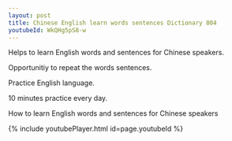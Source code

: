 ```yaml
---
layout: post
title: Chinese English learn words sentences Dictionary 804 
youtubeId: WkQHg5pS8-w
---
```

 
 
Helps to learn English words and sentences for Chinese speakers.

Opportunitiy to repeat the words sentences. 

Practice English language. 
 
10 minutes practice every day. 
 
How to learn English words and sentences for Chinese speakers 
 
{% include youtubePlayer.html id=page.youtubeId %}
 
